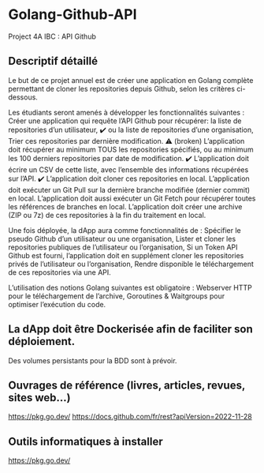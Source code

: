 # Golang-Github-API

Project 4A IBC : API Github

## Descriptif détaillé

Le but de ce projet annuel est de créer une application en Golang complète permettant de cloner les
repositories depuis Github, selon les critères ci-dessous.

Les étudiants seront amenés à développer les fonctionnalités suivantes :
Créer une application qui requête l’API Github pour récupérer:
la liste de repositories d’un utilisateur, ✔️
ou la liste de repositories d’une organisation,
Trier ces repositories par dernière modification. ⚠️ (broken)
L’application doit récupérer au minimum TOUS les repositories spécifiés, ou au minimum les 100 derniers repositories par date de modification. ✔️
L’application doit écrire un CSV de cette liste, avec l’ensemble des informations récupérées sur l’API. ✔️
L’application doit cloner ces repositories en local.
L’application doit exécuter un Git Pull sur la dernière branche modifiée (dernier commit) en local.
L’application doit aussi exécuter un Git Fetch pour récupérer toutes les références de branches en local.
L’application doit créer une archive (ZIP ou 7z) de ces repositories à la fin du traitement en local.

Une fois déployée, la dApp aura comme fonctionnalités de :
Spécifier le pseudo Github d’un utilisateur ou une organisation,
Lister et cloner les repositories publiques de l’utilisateur ou l’organisation,
Si un Token API Github est fourni, l’application doit en supplément cloner les repositories privés de l’utilisateur ou l’organisation,
Rendre disponible le téléchargement de ces repositories via une API.

L’utilisation des notions Golang suivantes est obligatoire :
Webserver HTTP pour le téléchargement de l’archive,
Goroutines & Waitgroups pour optimiser l’exécution du code.

## La dApp doit être Dockerisée afin de faciliter son déploiement.

Des volumes persistants pour la BDD sont à prévoir.

## Ouvrages de référence (livres, articles, revues, sites web...)

https://pkg.go.dev/
https://docs.github.com/fr/rest?apiVersion=2022-11-28

## Outils informatiques à installer

https://pkg.go.dev/
